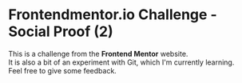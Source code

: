 # Frontendmentor.io Challenge - Social Proof (2)

This is a challenge from the **Frontend Mentor** website.\
It is also a bit of an experiment with Git, which I'm currently learning.\
Feel free to give some feedback.
